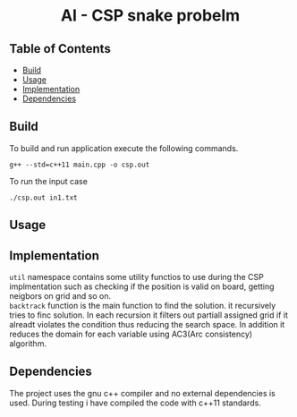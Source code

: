 <h1 align="center">AI - CSP snake probelm</h1>


## Table of Contents

- [Build](#install)
- [Usage](#usage)
- [Implementation](#implementation)
- [Dependencies](#dependencies)

## Build
To build and run application execute the following commands.

```shell
g++ --std=c++11 main.cpp -o csp.out
```

To run the input case

```shell
./csp.out in1.txt 
```


## Usage

## Implementation
```util``` namespace contains some utility functios to use during the CSP implmentation such as checking if the position is valid on board, getting neigbors on grid and so on. <br>
```backtrack``` function is the main function to find the solution. it recursively tries to finc solution. In each recursion
it filters out partiall assigned grid if it alreadt violates the condition thus reducing the search space. In addition it reduces the domain for each variable using AC3(Arc consistency) algorithm.


## Dependencies
The project uses the gnu c++ compiler and no external dependencies is used. During testing i have compiled the code
with c++11 standards.